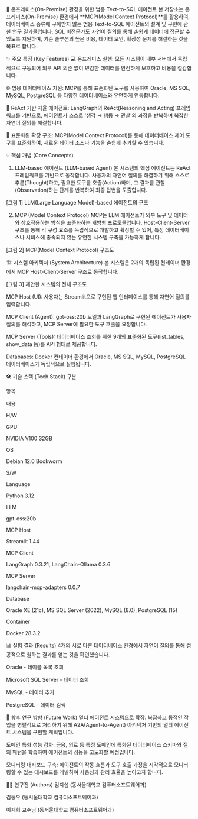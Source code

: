 🤖 온프레미스(On-Premise) 환경을 위한 범용 Text-to-SQL 에이전트
본 저장소는 온프레미스(On-Premise) 환경에서 **MCP(Model Context Protocol)**를 활용하여, 데이터베이스 종류에 구애받지 않는 범용 Text-to-SQL 에이전트의 설계 및 구현에 관한 연구 결과물입니다.
SQL 비전문가도 자연어 질의를 통해 손쉽게 데이터에 접근할 수 있도록 지원하며, 기존 솔루션의 높은 비용, 데이터 보안, 확장성 문제를 해결하는 것을 목표로 합니다.

✨ 주요 특징 (Key Features)
💻 온프레미스 실행: 모든 시스템이 내부 서버에서 독립적으로 구동되어 외부 API 의존 없이 민감한 데이터를 안전하게 보호하고 비용을 절감합니다.

🌐 범용 데이터베이스 지원: MCP를 통해 표준화된 도구를 사용하여 Oracle, MS SQL, MySQL, PostgreSQL 등 다양한 데이터베이스와 유연하게 연동합니다.

🧠 ReAct 기반 자율 에이전트: LangGraph의 ReAct(Reasoning and Acting) 프레임워크를 기반으로, 에이전트가 스스로 '생각 → 행동 → 관찰'의 과정을 반복하며 복잡한 자연어 질의를 해결합니다.

🧩 표준화된 확장 구조: MCP(Model Context Protocol)를 통해 데이터베이스 제어 도구를 표준화하여, 새로운 데이터 소스나 기능을 손쉽게 추가할 수 있습니다.

💡 핵심 개념 (Core Concepts)
1. LLM-based 에이전트 (LLM-based Agent)
본 시스템의 핵심 에이전트는 ReAct 프레임워크를 기반으로 동작합니다. 사용자의 자연어 질의를 해결하기 위해 스스로 추론(Thought)하고, 필요한 도구를 호출(Action)하며, 그 결과를 관찰(Observation)하는 단계를 반복하여 최종 답변을 도출합니다.

[그림 1] LLM(Large Language Model)-based 에이전트의 구조

2. MCP (Model Context Protocol)
MCP는 LLM 에이전트가 외부 도구 및 데이터와 상호작용하는 방식을 표준화하는 개방형 프로토콜입니다. Host-Client-Server 구조를 통해 각 구성 요소를 독립적으로 개발하고 확장할 수 있어, 특정 데이터베이스나 서비스에 종속되지 않는 유연한 시스템 구축을 가능하게 합니다.

[그림 2] MCP(Model Context Protocol) 구조도

🏗️ 시스템 아키텍처 (System Architecture)
본 시스템은 2개의 독립된 컨테이너 환경에서 MCP Host-Client-Server 구조로 동작합니다.

[그림 3] 제안한 시스템의 전체 구조도

MCP Host (UI): 사용자는 Streamlit으로 구현된 웹 인터페이스를 통해 자연어 질의를 입력합니다.

MCP Client (Agent): gpt-oss:20b 모델과 LangGraph로 구현된 에이전트가 사용자 질의를 해석하고, MCP Server에 필요한 도구 호출을 요청합니다.

MCP Server (Tools): 데이터베이스 조회를 위한 9개의 표준화된 도구(list_tables, show_data 등)를 API 형태로 제공합니다.

Databases: Docker 컨테이너 환경에서 Oracle, MS SQL, MySQL, PostgreSQL 데이터베이스가 독립적으로 실행됩니다.

🛠️ 기술 스택 (Tech Stack)
구분

항목

내용

H/W

GPU

NVIDIA V100 32GB



OS

Debian 12.0 Bookworm

S/W

Language

Python 3.12



LLM

gpt-oss:20b



MCP Host

Streamlit 1.44



MCP Client

LangGraph 0.3.21, LangChain-Ollama 0.3.6



MCP Server

langchain-mcp-adapters 0.0.7



Database

Oracle XE (21c), MS SQL Server (2022), MySQL (8.0), PostgreSQL (15)



Container

Docker 28.3.2

📊 실험 결과 (Results)
4개의 서로 다른 데이터베이스 환경에서 자연어 질의를 통해 성공적으로 원하는 결과를 얻는 것을 확인했습니다.

Oracle - 테이블 목록 조회

Microsoft SQL Server - 데이터 조회





MySQL - 데이터 추가

PostgreSQL - 데이터 검색





🚀 향후 연구 방향 (Future Work)
멀티 에이전트 시스템으로 확장: 복잡하고 동적인 작업을 병렬적으로 처리하기 위해 A2A(Agent-to-Agent) 아키텍처 기반의 멀티 에이전트 시스템을 구현할 계획입니다.

도메인 특화 성능 강화: 금융, 의료 등 특정 도메인에 특화된 데이터베이스 스키마와 질의 패턴을 학습하여 에이전트의 성능을 고도화할 예정입니다.

모니터링 대시보드 구축: 에이전트의 작동 흐름과 도구 호출 과정을 시각적으로 모니터링할 수 있는 대시보드를 개발하여 사용성과 관리 효율을 높이고자 합니다.

🧑‍🔬 연구진 (Authors)
김지섭 (동서울대학교 컴퓨터소프트웨어과)

김동우 (동서울대학교 컴퓨터소프트웨어과)

이재희 교수님 (동서울대학교 컴퓨터소프트웨어과)

